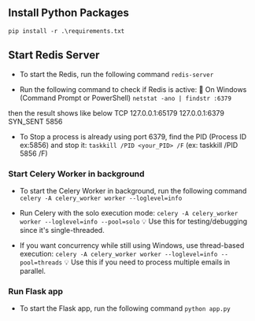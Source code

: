 ## Install Python Packages
`pip install -r .\requirements.txt`

## Start Redis Server

- To start the Redis, run the following command
`redis-server`

- Run the following command to check if Redis is active:
🔹 On Windows (Command Prompt or PowerShell)
`netstat -ano | findstr :6379`

then the result shows like below
TCP    127.0.0.1:65179        127.0.0.1:6379         SYN_SENT        5856

- To Stop a process is already using port 6379, find the PID (Process ID  ex:5856) and stop it:
`taskkill /PID <your_PID> /F` (ex: taskkill /PID 5856 /F)



### Start Celery Worker in background

- To start the Celery Worker in background, run the following command
`celery -A celery_worker worker --loglevel=info`

- Run Celery with the solo execution mode:
`celery -A celery_worker worker --loglevel=info --pool=solo`
💡 Use this for testing/debugging since it's single-threaded.

- If you want concurrency while still using Windows, use thread-based execution:
`celery -A celery_worker worker --loglevel=info --pool=threads`
💡 Use this if you need to process multiple emails in parallel.


### Run Flask app

- To start the Flask app, run the following command
`python app.py`